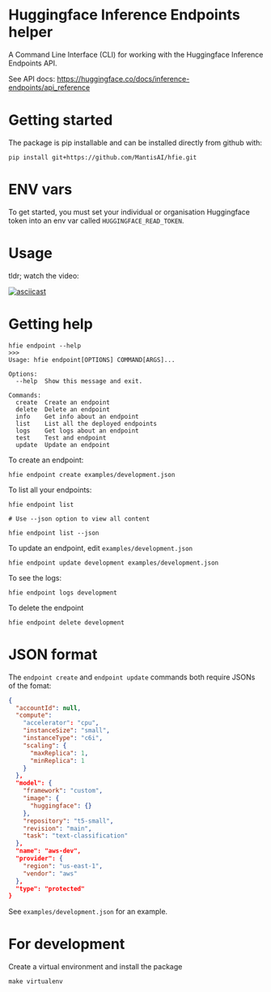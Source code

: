 # Huggingface Inference Endpoints helper

A Command Line Interface (CLI) for working with the Huggingface Inference Endpoints API.

See API docs: https://huggingface.co/docs/inference-endpoints/api_reference

# Getting started

The package is pip installable and can be installed directly from github with:

```
pip install git+https://github.com/MantisAI/hfie.git
```

# ENV vars

To get started, you must set your individual or organisation Huggingface token into an env var called `HUGGINGFACE_READ_TOKEN`.

# Usage

tldr; watch the video:

[![asciicast](https://asciinema.org/a/QA68DK9RPsNiO2zycx4ihugg0.svg)](https://asciinema.org/a/QA68DK9RPsNiO2zycx4ihugg0)

# Getting help

```
hfie endpoint --help
>>>
Usage: hfie endpoint[OPTIONS] COMMAND[ARGS]...

Options:
  --help  Show this message and exit.

Commands:
  create  Create an endpoint
  delete  Delete an endpoint
  info    Get info about an endpoint
  list    List all the deployed endpoints
  logs    Get logs about an endpoint
  test    Test and endpoint
  update  Update an endpoint

```

To create an endpoint:

```
hfie endpoint create examples/development.json
```

To list all your endpoints:

```
hfie endpoint list

# Use --json option to view all content

hfie endpoint list --json
```

To update an endpoint, edit `examples/development.json`

```
hfie endpoint update development examples/development.json
```

To see the logs:

```
hfie endpoint logs development
```

To delete the endpoint

```
hfie endpoint delete development
```

# JSON format

The `endpoint create` and `endpoint update` commands both require JSONs of the fomat:

```json
{
  "accountId": null,
  "compute":
    "accelerator": "cpu",
    "instanceSize": "small",
    "instanceType": "c6i",
    "scaling": {
      "maxReplica": 1,
      "minReplica": 1
    }
  },
  "model": {
    "framework": "custom",
    "image": {
      "huggingface": {}
    },
    "repository": "t5-small",
    "revision": "main",
    "task": "text-classification"
  },
  "name": "aws-dev",
  "provider": {
    "region": "us-east-1",
    "vendor": "aws"
  },
  "type": "protected"
}
```

See `examples/development.json` for an example.

# For development

Create a virtual environment and install the package

```
make virtualenv
```

